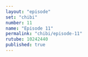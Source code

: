 ```yaml
---
layout: "episode"
set: "chibi"
number: 11
name: "Episode 11"
permalink: "chibi/episode-11"
rutube: 10242440
published: true
---
```


